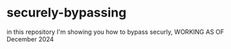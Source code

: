 # securely-bypassing
in this repository I'm showing you how to bypass securly, WORKING AS OF December 2024
